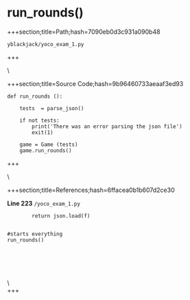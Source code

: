 



# run_rounds()
  
+++section;title=Path;hash=7090eb0d3c931a090b48

`yblackjack/yoco_exam_1.py`
  
+++

\
  
+++section;title=Source Code;hash=9b96460733aeaaf3ed93
```
def run_rounds ():

	tests  = parse_json()

	if not tests:
		print('There was an error parsing the json file')
		exit(1)

	game = Game (tests)
	game.run_rounds()
```  
+++

\
  
+++section;title=References;hash=6ffacea0b1b607d2ce30

**Line 223** `/yoco_exam_1.py`

```
	    return json.load(f)


#starts everything
run_rounds()






```
\  
+++